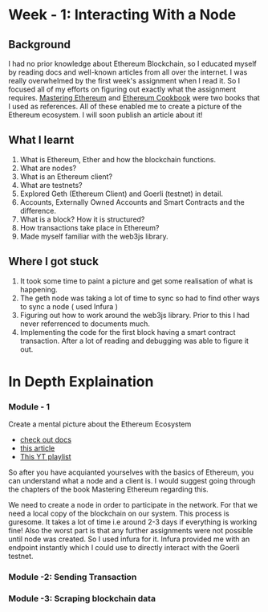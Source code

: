 # Week - 1: Interacting With a Node
## Background
I had no prior knowledge about Ethereum Blockchain, so I educated myself by reading docs and well-known articles from all over the internet. I was really overwhelmed by the first week's assignment when I read it. So I focused all of my efforts on figuring out exactly what the assignment requires. [Mastering Ethereum](https://github.com/ethereumbook/ethereumbook) and [Ethereum Cookbook](https://www.oreilly.com/library/view/ethereum-cookbook/9781789133998/) were two books that I used as references. All of these enabled me to create a picture of the Ethereum ecosystem. I will soon publish an article about it!

## What I learnt
1. What is Ethereum, Ether and how the blockchain functions.
2. What are nodes?
3. What is an Ethereum client?
4. What are testnets?
5. Explored Geth (Ethereum Client) and Goerli (testnet) in detail.
6. Accounts, Externally Owned Accounts and Smart Contracts and the difference.
7. What is a block? How it is structured?
8. How transactions take place in Ethereum?
9. Made myself familiar with the web3js library. 

## Where I got stuck
1. It took some time to paint a picture and get some realisation of what is happening.
2. The geth node was taking a lot of time to sync so had to find other ways to sync a node ( used Infura )
3. Figuring out how to work around the web3js library. Prior to this I had never referrenced to documents much. 
4. Implementing the code for the first block having a smart contract transaction. After a lot of reading and debugging was able to figure it out. 

# In Depth Explaination

### Module - 1
Create a mental picture about the Ethereum Ecosystem
- [check out docs](https://ethereum.org/en/developers/docs/intro-to-ethereum/)
- [this article](https://www.preethikasireddy.com/post/how-does-ethereum-work-anyway?utm_source=pocket_mylist)
- [This YT playlist](https://www.youtube.com/playlist?list=PLJz1HruEnenCXH7KW7wBCEBnBLOVkiqIi)

So after you have acquianted yourselves with the basics of Ethereum, you can understand what a node and a client is. I would suggest going through the chapters of the book Mastering Ethereum regarding this.

We need to create a node in order to participate in the network. For that we need a local copy of the blockchain on our system. This process is guresome. It takes a lot of time i.e around 2-3 days if everything is working fine! Also the worst part is that any further assignments were not possible until node was created. So I used infura for it. Infura provided me with an endpoint instantly which I could use to directly interact with the Goerli testnet. 

### Module -2: Sending Transaction

### Module -3: Scraping blockchain data
